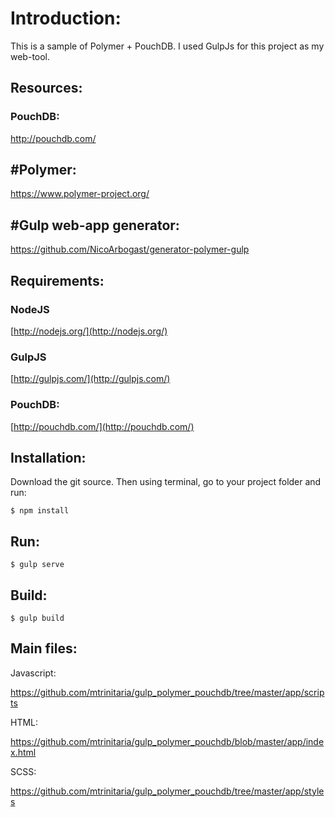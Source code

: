 # Introduction:

This is a sample of Polymer + PouchDB. I used GulpJs for this project as my web-tool.

## Resources:

### PouchDB:
http://pouchdb.com/

## #Polymer:
https://www.polymer-project.org/

## #Gulp web-app generator:
https://github.com/NicoArbogast/generator-polymer-gulp

## Requirements:

### NodeJS
[http://nodejs.org/](http://nodejs.org/)

### GulpJS

[http://gulpjs.com/](http://gulpjs.com/)

### PouchDB:

[http://pouchdb.com/](http://pouchdb.com/)

## Installation:

Download the git source. Then using terminal, go to your project folder and run:

```
$ npm install
```

## Run:

```
$ gulp serve
```

## Build:

```
$ gulp build
```

## Main files:

Javascript:

https://github.com/mtrinitaria/gulp_polymer_pouchdb/tree/master/app/scripts

HTML:

https://github.com/mtrinitaria/gulp_polymer_pouchdb/blob/master/app/index.html

SCSS: 

https://github.com/mtrinitaria/gulp_polymer_pouchdb/tree/master/app/styles



